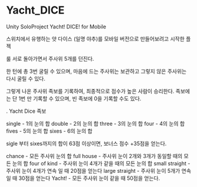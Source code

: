 # Yacht_DICE

Unity SoloProject Yacht! DICE! for Mobile

스위치에서 유행하는 얏 다이스 (일명 야추)를 모바일 버전으로 만들어보려고 시작한 플젝

룰 서로 돌아가면서 주사위 5개를 던진다.

한 턴에 총 3번 굴릴 수 있으며, 마음에 드는 주사위는 보관하고 그렇지 않은 주사위는 다시 굴릴 수 있다.

그렇게 나온 주사위 족보를 기록하여, 최종적으로 점수가 높은 사람이 승리한다.
족보에는 단 1번 만 기록할 수 있으며, 빈 족보에 0을 기록할 수도 있다.

. Yacht Dice 족보

single - 1의 눈의 합
double - 2의 눈의 합
three - 3의 눈의 합
four - 4의 눈의 합
fives - 5의 눈의 합
sixes - 6의 눈의 합

sigle 부터 sixes까지의 합이 63점 이상이면, 보너스 점수 +35점을 얻는다.

chance - 모든 주사위 눈의 합
full house - 주사위 눈이 2개와 3개가 동일할 때의 모든 눈의 합
four of kind - 주사위 눈이 4개가 같을 때의 모든 눈의 합
small straight - 주사위 눈이 4개가 연속 일 때 20점을 얻는다
large straight - 주사위 눈이 5개가 연속 일 때 30점을 얻는다
Yacht! - 모든 주사위 눈이 같을 때 50점을 얻는다.
